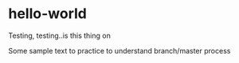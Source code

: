 # hello-world
Testing, testing..is this thing on

Some sample text to practice to understand branch/master process
